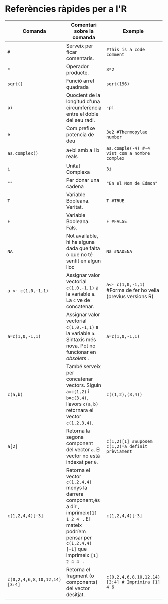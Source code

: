 # Referències ràpides per a l'R

|Comanda|Comentari sobre la comanda|Exemple                   |
|-------|--------------------------|--------------------------|
|   `#`   | Serveix per ficar comentaris. | `#This is a code comment` |
| `*` | Operador producte.| `3*2` |
|`sqrt()`|Funció arrel quadrada| `sqrt(196)`|
|`pi`|Quocient de la longitud d'una circumferència entre el doble del seu radi.|`-pi`|
|`e`|Com prefixe potencia de deu| `3e2 #Thermopylae number` |
|`as.complex()`|a+bi amb a i b reals|`as.comple(-4) #-4 vist com a nombre complex` |
|`i`|Unitat Complexa|`3i`|
|`""`|Per donar una cadena|`"En el Nom de Edmon"`|
|`T`| Variable Booleana. Veritat. |`T #TRUE`|
|`F`|Variable Booleana. Fals.|`F #FALSE`|
|`NA`|Not available, hi ha alguna dada que falta o que no té sentit en algun lloc|`Na #NADENA`|
|`a <- c(1,0,-1,1)`|Assignar valor vectorial `c(1,0,-1,1)` a la variable `a`. La `c` ve de concatenar. |`a<- c(1,0,-1,1)` #Forma de fer ho vella (previus versions R)|
|`a=c(1,0,-1,1)`|Assignar valor vectorial `c(1,0,-1,1)` a la variable `a`. Sintaxis més nova. Pot no funcionar en _obsolets_ . |`a=c(1,0,-1,1)`|
|`c(a,b)`|També serveix per concatenar vectors. Siguin `a=c(1,2)` i `b=c(3,4)`, llavors `c(a,b)` retornara el vector `c(1,2,3,4)`.|`c((1,2),(3,4))`|
|`a[2]`|Retorna la segona component del vector `a`. El vector no està indexat per `0`.|`c(1,2)[1] #Suposem c(1,2)=a definit prèviament`|
|`c(1,2,4,4)[-3]`|Retorna el vector `c(1,2,4,4)` menys la darrera component,és a dir , imprimeix`[1] 1 2 4 ` . El mateix podríem pensar per `c(1,2,4,4)[-1]` que imprimeix `[1]  2 4 4 ` .|`c(1,2,4,4)[-3]`|
|`c(0,2,4,6,8,10,12,14)[3:4]`|Retorna el fragment (o components) del vector desitjat.|`c(0,2,4,6,8,10,12,14)[3:4] # Imprimira [1] 4 6`|

